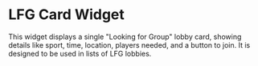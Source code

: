 # LFG Card Widget

This widget displays a single "Looking for Group" lobby card, showing details like sport, time, location, players needed, and a button to join. It is designed to be used in lists of LFG lobbies.
